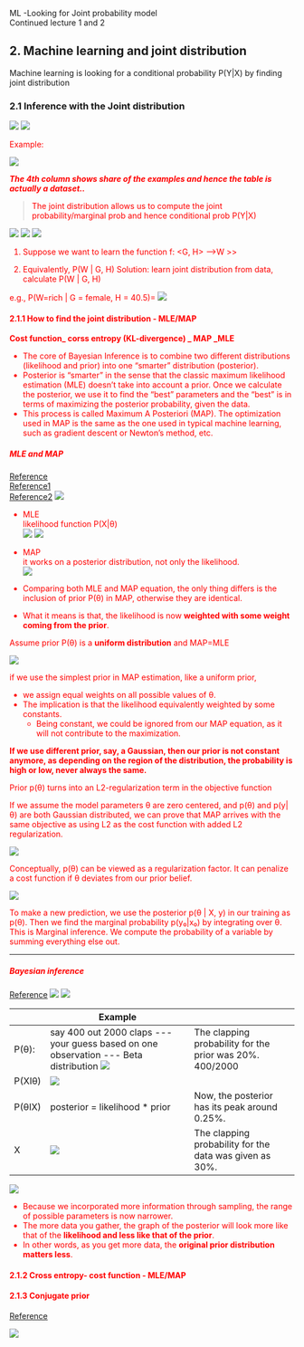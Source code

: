 ML -Looking for Joint probability model  
Continued lecture 1 and 2

## 2. Machine learning and joint distribution
Machine learning is looking for a conditional probability P(Y|X) by finding joint distribution

 ### 2.1 Inference with the Joint distribution
![](.ML_probability_images/aa828c33.png)
![](.ML_probability_images/39d89963.png)

<font color='red'>Example:  

![](.ML_probability_images/f8fbc047.png)  

_**The 4th column shows share of the examples and hence the table is actually a dataset..**_

> <font color='red'>The joint distribution allows us to compute the joint probability/marginal prob and hence conditional prob P(Y|X) 

![](.ML_probability_images/0197a561.png)
![](.ML_probability_images/d18220df.png)
![](.ML_probability_images/5e005ff3.png)


1.	Suppose we want to learn the function f: <G, H> —>W >>

2.	Equivalently, P(W | G, H)   Solution: learn joint distribution from data, calculate P(W | G, H)   

e.g., P(W=rich | G = female, H = 40.5)= ![](.ML_probability_images/8da29a62.png)

#### 2.1.1 How to find the joint distribution - MLE/MAP


<font color='red'>**Cost function_ corss entropy (KL-divergence) _ MAP _MLE**
- The core of Bayesian Inference is to combine two different distributions (likelihood and prior) into one “smarter” distribution (posterior). 
- Posterior is “smarter” in the sense that the classic maximum likelihood estimation (MLE) doesn’t take into account a prior. Once we calculate the posterior, we use it to find the “best” parameters and the “best” is in terms of maximizing the posterior probability, given the data. 
- This process is called Maximum A Posteriori (MAP). The optimization used in MAP is the same as the one used in typical machine learning, such as gradient descent or Newton’s method, etc.



##### MLE and MAP
[Reference](https://towardsdatascience.com/bayesian-inference-intuition-and-example-148fd8fb95d6)  
[Reference1](https://wiseodd.github.io/techblog/2017/01/01/mle-vs-map/)  
[Reference2](https://medium.com/@jonathan_hui/machine-learning-summary-fundamental-6562ff7448a)
![](https://miro.medium.com/max/1400/1*e4YsqAyFBEa_MuXkC3rmXw.jpeg)


- MLE  
<font color='red'>likelihood function P(X|θ)  
![](.ML_probability_images/38107e3b.png)
![](.ML_probability_images/ee1c6dc2.png)

- MAP   
<font color='red'>it works on a posterior distribution, not only the likelihood.  
![](.ML_probability_images/b1863c0c.png)

- Comparing both MLE and MAP equation, the only thing differs is the inclusion of prior P(θ) in MAP, otherwise they are identical.
- What it means is that, the likelihood is now **weighted with some weight coming from the prior**.


<font color='red'>Assume prior P(θ) is a **uniform distribution** and MAP=MLE  

![](.ML_probability_images/1659e506.png)  

if we use the simplest prior in MAP estimation, like a uniform prior, 
- we assign equal weights on all possible values of θ. 
- The implication is that the likelihood equivalently weighted by some constants. 
  - Being constant, we could be ignored from our MAP equation, as it will not contribute to the maximization.    

**If we use different prior, say, a Gaussian, then our prior is not constant anymore, 
as depending on the region of the distribution, the probability is high or low, never always the same.**


<font color='red'> Prior p(θ) turns into an L2-regularization term in the objective function </font>  
  
  
  
If we assume the model parameters θ are zero centered, and p(θ) and p(y|θ) are both Gaussian distributed, 
we can prove that MAP arrives with the same objective as using L2 as the cost function with added L2 regularization.

![](https://miro.medium.com/max/1400/1*YXrfEY5Tm1I6N71Xf8eTDw.jpeg)  

Conceptually, p(θ) can be viewed as a regularization factor. 
It can penalize a cost function if θ deviates from our prior belief. 

![](https://miro.medium.com/max/1400/1*huHAsc8B47cnKpimGSVtlQ.jpeg)    

To make a new prediction, we use the posterior p(θ | X, y) in our training as p(θ). Then we find the marginal probability p(y₀|x₀) by integrating over θ. This is Marginal inference. 
We compute the probability of a variable by summing everything else out.



---
##### Bayesian inference
[Reference](https://github.com/yz599/2020_2/blob/master/2020/CMU/Bayesian%20Inference%20example.ipynb)
![](https://miro.medium.com/max/1400/1*Y5NJF_SyPD3ogYfWDSz1GQ.png)
![](.ML_probability_images/d6636b73.png)


|   |Example   |  |
|---|---|---|
| P(θ): | say 400 out 2000 claps --- your guess based on one observation --- Beta distribution  ![](.ML_probability_images/b3db0a8a.png)  |The clapping probability for the prior was 20%. 400/2000|
| P(XIθ)| ![](.ML_probability_images/986dbfb1.png)  |
| P(θIX)| posterior = likelihood * prior  |Now, the posterior has its peak around 0.25%.|
|X|![](.ML_probability_images/5e89e5ea.png)|The clapping probability for the data was given as 30%.|

![](.ML_probability_images/790fe553.png)
- Because we incorporated more information through sampling, 
the range of possible parameters is now narrower.   
- The more data you gather, the graph of the posterior will look more like that of the **likelihood and less like that of the prior**.
- In other words, as you get more data, the **original prior distribution matters less**. 

#### 2.1.2 Cross entropy- cost function - MLE/MAP 




#### 2.1.3 Conjugate prior
[Reference](https://medium.com/@jonathan_hui/machine-learning-summary-fundamental-6562ff7448a)

![](https://miro.medium.com/max/2000/1*zC1YEmJuTfnpK2cl9ZbTpw.jpeg)




